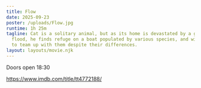 ```yaml
---
title: Flow
date: 2025-09-23
poster: /uploads/Flow.jpg
runtime: 1h 25m
tagline: Cat is a solitary animal, but as its home is devastated by a great
  flood, he finds refuge on a boat populated by various species, and will have
  to team up with them despite their differences.
layout: layouts/movie.njk
---
```

Doors open 18:30

<https://www.imdb.com/title/tt4772188/>
